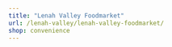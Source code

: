 ```yaml
---
title: "Lenah Valley Foodmarket"
url: /lenah-valley/lenah-valley-foodmarket/
shop: convenience
---
```

